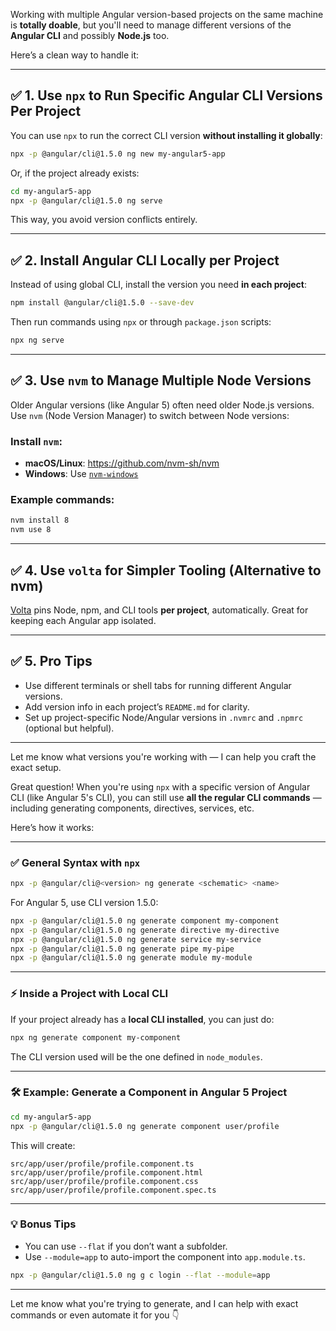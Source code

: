 Working with multiple Angular version-based projects on the same machine is **totally doable**, but you'll need to manage different versions of the **Angular CLI** and possibly **Node.js** too.

Here’s a clean way to handle it:

---

## ✅ 1. Use `npx` to Run Specific Angular CLI Versions Per Project

You can use `npx` to run the correct CLI version **without installing it globally**:

```bash
npx -p @angular/cli@1.5.0 ng new my-angular5-app
```

Or, if the project already exists:

```bash
cd my-angular5-app
npx -p @angular/cli@1.5.0 ng serve
```

This way, you avoid version conflicts entirely.

---

## ✅ 2. Install Angular CLI Locally per Project

Instead of using global CLI, install the version you need **in each project**:

```bash
npm install @angular/cli@1.5.0 --save-dev
```

Then run commands using `npx` or through `package.json` scripts:

```bash
npx ng serve
```

---

## ✅ 3. Use `nvm` to Manage Multiple Node Versions

Older Angular versions (like Angular 5) often need older Node.js versions. Use `nvm` (Node Version Manager) to switch between Node versions:

### Install `nvm`:
- **macOS/Linux**: https://github.com/nvm-sh/nvm
- **Windows**: Use [`nvm-windows`](https://github.com/coreybutler/nvm-windows)

### Example commands:

```bash
nvm install 8
nvm use 8
```

---

## ✅ 4. Use `volta` for Simpler Tooling (Alternative to nvm)

[Volta](https://volta.sh) pins Node, npm, and CLI tools **per project**, automatically. Great for keeping each Angular app isolated.

---

## ✅ 5. Pro Tips

- Use different terminals or shell tabs for running different Angular versions.
- Add version info in each project’s `README.md` for clarity.
- Set up project-specific Node/Angular versions in `.nvmrc` and `.npmrc` (optional but helpful).

---

Let me know what versions you're working with — I can help you craft the exact setup.

Great question! When you're using `npx` with a specific version of Angular CLI (like Angular 5's CLI), you can still use **all the regular CLI commands** — including generating components, directives, services, etc.

Here’s how it works:

---

### ✅ General Syntax with `npx`

```bash
npx -p @angular/cli@<version> ng generate <schematic> <name>
```

For Angular 5, use CLI version 1.5.0:

```bash
npx -p @angular/cli@1.5.0 ng generate component my-component
npx -p @angular/cli@1.5.0 ng generate directive my-directive
npx -p @angular/cli@1.5.0 ng generate service my-service
npx -p @angular/cli@1.5.0 ng generate pipe my-pipe
npx -p @angular/cli@1.5.0 ng generate module my-module
```

---

### ⚡ Inside a Project with Local CLI

If your project already has a **local CLI installed**, you can just do:

```bash
npx ng generate component my-component
```

The CLI version used will be the one defined in `node_modules`.

---

### 🛠 Example: Generate a Component in Angular 5 Project

```bash
cd my-angular5-app
npx -p @angular/cli@1.5.0 ng generate component user/profile
```

This will create:

```
src/app/user/profile/profile.component.ts
src/app/user/profile/profile.component.html
src/app/user/profile/profile.component.css
src/app/user/profile/profile.component.spec.ts
```

---

### 💡 Bonus Tips

- You can use `--flat` if you don’t want a subfolder.
- Use `--module=app` to auto-import the component into `app.module.ts`.
  
```bash
npx -p @angular/cli@1.5.0 ng g c login --flat --module=app
```

---

Let me know what you're trying to generate, and I can help with exact commands or even automate it for you 👇